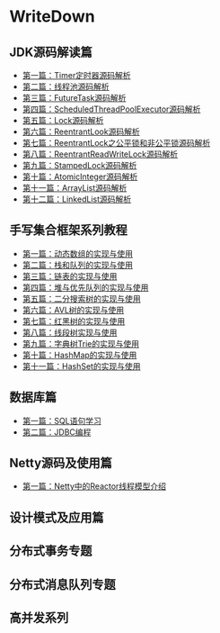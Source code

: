 # WriteDown
## JDK源码解读篇
* [第一篇：Timer定时器源码解析](https://github.com/yishuishui/WriteDown/wiki/Timer%E6%BA%90%E7%A0%81%E8%A7%A3%E8%AF%BB)
* [第二篇：线程池源码解析]()
* [第三篇：FutureTask源码解析](https://github.com/yishuishui/WriteDown/wiki/FutureTask%E6%BA%90%E7%A0%81%E8%A7%A3%E6%9E%90)
* [第四篇：ScheduledThreadPoolExecutor源码解析]()
* [第五篇：Lock源码解析]()
* [第六篇：ReentrantLook源码解析]()
* [第七篇：ReentrantLock之公平锁和非公平锁源码解析]()
* [第八篇：ReentrantReadWriteLock源码解析]()
* [第九篇：StampedLock源码解析]()
* [第十篇：AtomicInteger源码解析]()
* [第十一篇：ArrayList源码解析]()
* [第十二篇：LinkedList源码解析]()

## 手写集合框架系列教程
* [第一篇：动态数组的实现与使用](https://github.com/yishuishui/WriteDown/wiki/%E5%8A%A8%E6%80%81%E6%95%B0%E7%BB%84%E5%AE%9E%E7%8E%B0%E4%B8%8E%E5%BA%94%E7%94%A8)
* [第二篇：栈和队列的实现与使用](https://github.com/yishuishui/WriteDown/wiki/%E6%A0%88%E5%92%8C%E9%98%9F%E5%88%97)
* [第三篇：链表的实现与使用](https://github.com/yishuishui/WriteDown/wiki/%E9%93%BE%E8%A1%A8%E7%9A%84%E5%AE%9E%E7%8E%B0%E4%B8%8E%E4%BD%BF%E7%94%A8)
* [第四篇：堆与优先队列的实现与使用](https://github.com/yishuishui/WriteDown/wiki/%E5%A0%86%E4%B8%8E%E4%BC%98%E5%85%88%E9%98%9F%E5%88%97%E7%9A%84%E5%AE%9E%E7%8E%B0)
* [第五篇：二分搜索树的实现与使用](https://github.com/yishuishui/WriteDown/wiki/%E4%BA%8C%E5%88%86%E6%90%9C%E7%B4%A2%E6%A0%91%EF%BC%88Binary-Search-Tree%EF%BC%89)
* [第六篇：AVL树的实现与使用](https://github.com/yishuishui/WriteDown/wiki/ALV%E6%A0%91%E7%9A%84%E5%AE%9E%E7%8E%B0%E4%B8%8E%E4%BD%BF%E7%94%A8)
* [第七篇：红黑树的实现与使用]()
* [第八篇：线段树实现与使用](https://github.com/yishuishui/WriteDown/wiki/%E6%95%B0%E6%8D%AE%E7%BB%93%E6%9E%84%E5%92%8C%E7%AE%97%E6%B3%95%E7%AF%87%EF%BC%88%E4%B8%80%EF%BC%89%E7%BA%BF%E6%AE%B5%E6%A0%91)
* [第九篇：字典树Trie的实现与使用](https://github.com/yishuishui/WriteDown/wiki/%E6%95%B0%E6%8D%AE%E7%BB%93%E6%9E%84%E5%92%8C%E7%AE%97%E6%B3%95%E9%AB%98%E7%BA%A7%E7%AF%87%EF%BC%88%E4%BA%8C%EF%BC%89Trie%E6%A0%91)
* [第十篇：HashMap的实现与使用]()
* [第十一篇：HashSet的实现与使用]()

## 数据库篇
* [第一篇：SQL语句学习](https://github.com/yishuishui/WriteDown/wiki/SQL%E8%AF%AD%E5%8F%A5%E5%AD%A6%E4%B9%A0)
* [第二篇：JDBC编程]()
## Netty源码及使用篇
* [第一篇：Netty中的Reactor线程模型介绍]()
## 设计模式及应用篇
## 分布式事务专题
## 分布式消息队列专题
## 高并发系列

